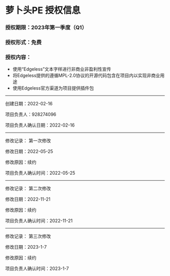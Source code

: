 # 萝卜头PE 授权信息
### 授权期限：2023年第一季度（Q1）
### 授权形式：免费
### 授权内容：
* 使用“Edgeless”文本字样进行非商业非盈利性宣传
* 将Edgeless提供的遵循MPL-2.0协议的开源代码包含在项目内以实现非商业用途
* 使用Edgeless官方渠道为项目提供插件包

***

创建日期：2022-02-16

项目负责人：928274096

项目负责人确认日期：2022-02-16


***


修改记录：
第一次修改

修改日期：2022-05-25

修改原因：续约

项目负责人确认时间：2022-05-25


***


修改记录：
第二次修改

修改日期：2022-11-21

修改原因：续约

项目负责人确认时间：2022-11-21


***


修改记录：
第三次修改

修改日期：2023-1-7

修改原因：续约

项目负责人确认时间：2023-1-7
